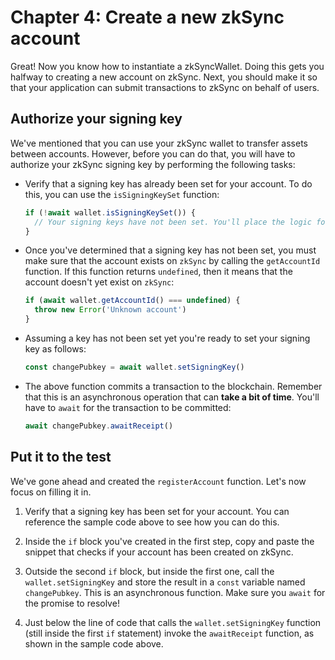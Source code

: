 # Chapter 4: Create a new zkSync account

Great! Now you know how to instantiate a zkSyncWallet. Doing this gets you halfway to creating a new account on zkSync. Next, you should make it so that your application can submit transactions to zkSync on behalf of users.

## Authorize your signing key

We've mentioned that you can use your zkSync wallet to transfer assets between accounts. However, before you can do that, you will have to authorize your zkSync signing key by performing the following tasks:

* Verify that a signing key has already been set for your account. To do this, you can use the `isSigningKeySet` function:

  ```JavaScript
  if (!await wallet.isSigningKeySet()) {
    // Your signing keys have not been set. You'll place the logic for setting it here.
  }
  ```

* Once you've determined that a signing key has not been set, you must make sure that the account exists on `zkSync` by calling the `getAccountId` function. If this function returns `undefined`, then it means that the account doesn't yet exist on `zkSync`:

  ```JavaScript
  if (await wallet.getAccountId() === undefined) {
    throw new Error('Unknown account')
  }
  ```

* Assuming a key has not been set yet you're ready to set your signing key as follows:

  ```JavaScript
  const changePubkey = await wallet.setSigningKey()
  ```

* The above function commits a transaction to the blockchain. Remember that this is an asynchronous operation that can **take a bit of time**. You'll have to `await` for the transaction to be committed:

  ```JavaScript
  await changePubkey.awaitReceipt()
  ```

## Put it to the test

We've gone ahead and created the `registerAccount` function. Let's now focus on filling it in.

1. Verify that a signing key has been set for your account. You can reference the sample code above to see how you can do this.

2. Inside the `if` block you've created in the first step, copy and paste the snippet that checks if your account has been created on zkSync.

3. Outside the second `if` block, but inside the first one, call the `wallet.setSigningKey` and store the result in a `const` variable named `changePubkey`. This is an asynchronous function. Make sure you `await` for the promise to resolve!

4. Just below the line of code that calls the `wallet.setSigningKey` function (still inside the first `if` statement) invoke the `awaitReceipt` function, as shown in the sample code above.
